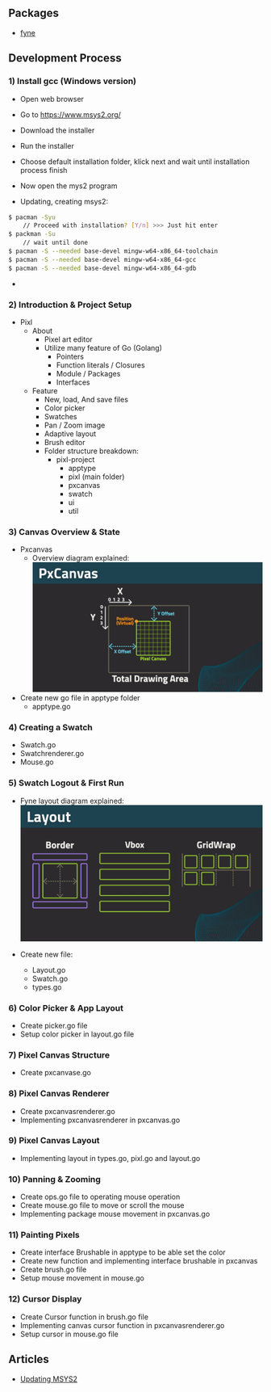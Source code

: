 ## Packages

- [fyne](https://github.com/fyne-io/fyne)

## Development Process

### 1) Install gcc (Windows version)

- Open web browser
- Go to https://www.msys2.org/
- Download the installer
- Run the installer
- Choose default installation folder, klick next and wait until installation process finish
- Now open the mys2 program

- Updating, creating msys2:

```sh
$ pacman -Syu
    // Proceed with installation? [Y/n] >>> Just hit enter
$ packman -Su
    // wait until done
$ pacman -S --needed base-devel mingw-w64-x86_64-toolchain
$ pacman -S --needed base-devel mingw-w64-x86_64-gcc
$ pacman -S --needed base-devel mingw-w64-x86_64-gdb

```

-

### 2) Introduction & Project Setup

- Pixl
  - About
    - Pixel art editor
    - Utilize many feature of Go (Golang)
      - Pointers
      - Function literals / Closures
      - Module / Packages
      - Interfaces
  - Feature
    - New, load, And save files
    - Color picker
    - Swatches
    - Pan / Zoom image
    - Adaptive layout
    - Brush editor
    - Folder structure breakdown:
      - pixl-project
        - apptype
        - pixl (main folder)
        - pxcanvas
        - swatch
        - ui
        - util

### 3) Canvas Overview & State

- Pxcanvas
  - Overview diagram explained:
    [![](https://github.com/Rianto-RNT/pixl/blob/development/doc-assets/pixl-04-spec_002.jpg)](https://github.com/Rianto-RNT)
- Create new go file in apptype folder
  - apptype.go

### 4) Creating a Swatch

- Swatch.go
- Swatchrenderer.go
- Mouse.go

### 5) Swatch Logout & First Run

- Fyne layout diagram explained:
  [![](https://github.com/Rianto-RNT/pixl/blob/development/doc-assets/pixl-01-fyne_005.jpg)](https://github.com/Rianto-RNT)

- Create new file:
  - Layout.go
  - Swatch.go
  - types.go

### 6) Color Picker & App Layout

- Create picker.go file
- Setup color picker in layout.go file

### 7) Pixel Canvas Structure

- Create pxcanvase.go

### 8) Pixel Canvas Renderer

- Create pxcanvasrenderer.go
- Implementing pxcanvasrenderer in pxcanvas.go

### 9) Pixel Canvas Layout

- Implementing layout in types.go, pixl.go and layout.go

### 10) Panning & Zooming

- Create ops.go file to operating mouse operation
- Create mouse.go file to move or scroll the mouse
- Implementing package mouse movement in pxcanvas.go

### 11) Painting Pixels

- Create interface Brushable in apptype to be able set the color
- Create new function and implementing interface brushable in pxcanvas
- Create brush.go file
- Setup mouse movement in mouse.go

### 12) Cursor Display

- Create Cursor function in brush.go file
- Implementing canvas cursor function in pxcanvasrenderer.go
- Setup cursor in mouse.go file

## Articles

- [Updating MSYS2](https://www.msys2.org/docs/updating/)

